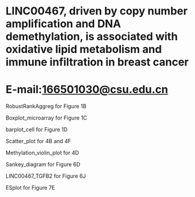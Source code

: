 # LINC00467, driven by copy number amplification and DNA demethylation, is associated with oxidative lipid metabolism and immune infiltration in breast cancer 
# E-mail:166501030@csu.edu.cn

RobustRankAggreg for Figure 1B

Boxplot_microarray for Figure 1C

barplot_cell for Figure 1D




Scatter_plot for 4B and 4F


Methylation_violin_plot for 4D


Sankey_diagram for Figure 6D

LINC00467_TGFB2 for Figure 6J

ESplot for Figure 7E
